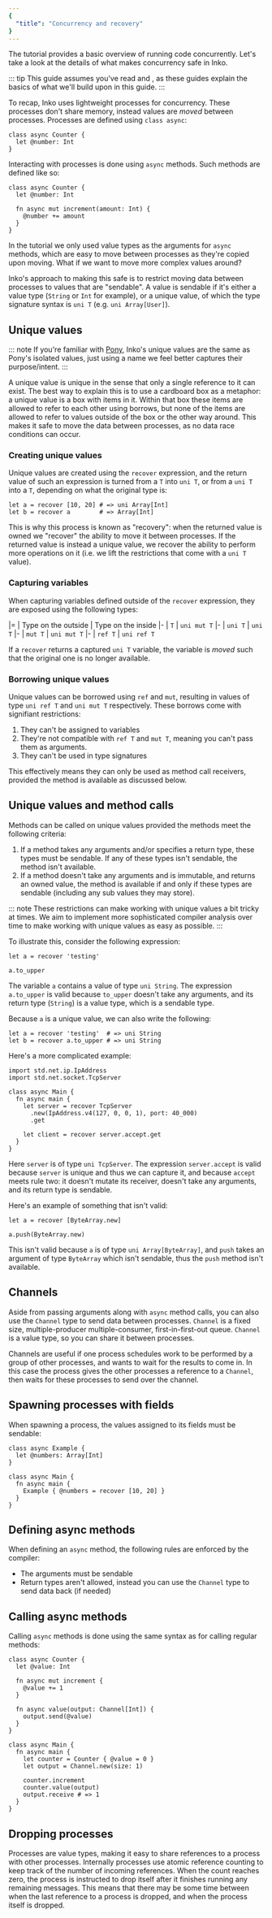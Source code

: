 ```yaml
---
{
  "title": "Concurrency and recovery"
}
---
```


The [](hello-concurrency) tutorial provides a basic overview of running code
concurrently. Let's take a look at the details of what makes concurrency safe in
Inko.

::: tip
This guide assumes you've read [](hello-concurrency) and [](memory-management),
as these guides explain the basics of what we'll build upon in this guide.
:::

To recap, Inko uses lightweight processes for concurrency. These processes don't
share memory, instead values are _moved_ between processes. Processes are
defined using `class async`:

```inko
class async Counter {
  let @number: Int
}
```

Interacting with processes is done using `async` methods. Such methods are
defined like so:

```inko
class async Counter {
  let @number: Int

  fn async mut increment(amount: Int) {
    @number += amount
  }
}
```

In the [](hello-concurrency) tutorial we only used value types as the arguments
for `async` methods, which are easy to move between processes as they're copied
upon moving. What if we want to move more complex values around?

Inko's approach to making this safe is to restrict moving data between processes
to values that are "sendable". A value is sendable if it's either a value type
(`String` or `Int` for example), or a unique value, of which the type signature
syntax is `uni T` (e.g. `uni Array[User]`).

## Unique values

::: note
If you're familiar with [Pony](https://www.ponylang.io/), Inko's unique values
are the same as Pony's isolated values, just using a name we feel better
captures their purpose/intent.
:::

A unique value is unique in the sense that only a single reference to it can
exist. The best way to explain this is to use a cardboard box as a metaphor: a
unique value is a box with items in it. Within that box these items are allowed
to refer to each other using borrows, but none of the items are allowed to refer
to values outside of the box or the other way around. This makes it safe to move
the data between processes, as no data race conditions can occur.

### Creating unique values

Unique values are created using the `recover` expression, and the return value
of such an expression is turned from a `T` into `uni T`, or from a `uni T` into
a `T`, depending on what the original type is:

```inko
let a = recover [10, 20] # => uni Array[Int]
let b = recover a        # => Array[Int]
```

This is why this process is known as "recovery": when the returned value is
owned we "recover" the ability to move it between processes. If the returned
value is instead a unique value, we recover the ability to perform more
operations on it (i.e. we lift the restrictions that come with a `uni T` value).

### Capturing variables

When capturing variables defined outside of the `recover` expression, they are
exposed using the following types:

|=
| Type on the outside
| Type on the inside
|-
| `T`
| `uni mut T`
|-
| `uni T`
| `uni T`
|-
| `mut T`
| `uni mut T`
|-
| `ref T`
| `uni ref T`

If a `recover` returns a captured `uni T` variable, the variable is _moved_ such
that the original one is no longer available.

### Borrowing unique values

Unique values can be borrowed using `ref` and `mut`, resulting in values of type
`uni ref T` and `uni mut T` respectively. These borrows come with signifiant
restrictions:

1. They can't be assigned to variables
1. They're not compatible with `ref T` and `mut T`, meaning you can't pass them
   as arguments.
1. They can't be used in type signatures

This effectively means they can only be used as method call receivers, provided
the method is available as discussed below.

## Unique values and method calls

Methods can be called on unique values provided the methods meet the following
criteria:

1. If a method takes any arguments and/or specifies a return type, these types
   must be sendable. If any of these types isn't sendable, the method isn't
   available.
1. If a method doesn't take any arguments and is immutable, and returns an owned
   value, the method is available if and only if these types are sendable
   (including any sub values they may store).

::: note
These restrictions can make working with unique values a bit tricky at times. We
aim to implement more sophisticated compiler analysis over time to make working
with unique values as easy as possible.
:::

To illustrate this, consider the following expression:

```inko
let a = recover 'testing'

a.to_upper
```

The variable `a` contains a value of type `uni String`. The expression
`a.to_upper` is valid because `to_upper` doesn't take any arguments, and its
return type (`String`) is a value type, which is a sendable type.

Because `a` is a unique value, we can also write the following:

```inko
let a = recover 'testing'  # => uni String
let b = recover a.to_upper # => uni String
```

Here's a more complicated example:

```inko
import std.net.ip.IpAddress
import std.net.socket.TcpServer

class async Main {
  fn async main {
    let server = recover TcpServer
      .new(IpAddress.v4(127, 0, 0, 1), port: 40_000)
      .get

    let client = recover server.accept.get
  }
}
```

Here `server` is of type `uni TcpServer`. The expression `server.accept` is
valid because `server` is unique and thus we can capture it, and because
`accept` meets rule two: it doesn't mutate its receiver, doesn't take any
arguments, and its return type is sendable.

Here's an example of something that isn't valid:

```inko
let a = recover [ByteArray.new]

a.push(ByteArray.new)
```

This isn't valid because `a` is of type `uni Array[ByteArray]`, and `push` takes
an argument of type `ByteArray` which isn't sendable, thus the `push` method
isn't available.

## Channels

Aside from passing arguments along with `async` method calls, you can also use
the `Channel` type to send data between processes. `Channel` is a fixed size,
multiple-producer multiple-consumer, first-in-first-out queue. `Channel` is a
value type, so you can share it between processes.

Channels are useful if one process schedules work to be performed by a group of
other processes, and wants to wait for the results to come in. In this case the
process gives the other processes a reference to a `Channel`, then waits for
these processes to send over the channel.

## Spawning processes with fields

When spawning a process, the values assigned to its fields must be sendable:

```inko
class async Example {
  let @numbers: Array[Int]
}

class async Main {
  fn async main {
    Example { @numbers = recover [10, 20] }
  }
}
```

## Defining async methods

When defining an `async` method, the following rules are enforced by the
compiler:

- The arguments must be sendable
- Return types aren't allowed, instead you can use the `Channel` type to send
  data back (if needed)

## Calling async methods

Calling `async` methods is done using the same syntax as for calling regular
methods:

```inko
class async Counter {
  let @value: Int

  fn async mut increment {
    @value += 1
  }

  fn async value(output: Channel[Int]) {
    output.send(@value)
  }
}

class async Main {
  fn async main {
    let counter = Counter { @value = 0 }
    let output = Channel.new(size: 1)

    counter.increment
    counter.value(output)
    output.receive # => 1
  }
}
```

## Dropping processes

Processes are value types, making it easy to share references to a process with
other processes. Internally processes use atomic reference counting to keep
track of the number of incoming references. When the count reaches zero, the
process is instructed to drop itself after it finishes running any remaining
messages. This means that there may be some time between when the last reference
to a process is dropped, and when the process itself is dropped.
